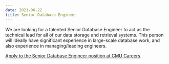 ```yaml
---
date: 2021-06-22
title: Senior Database Engineer
---
```


We are looking for a talented Senior Database Engineer to act as the technical
lead for all of our data storage and retrieval systems. This person will ideally
have significant experience in large-scale database work, and also experience in
managing/leading engineers.

[Apply to the Senior Database Engineer position at CMU Careers](https://cmu.wd5.myworkdayjobs.com/en-US/CMU/job/Pittsburgh-PA/Senior-Database-Engineer---Machine-Learning-Department_2016449).
